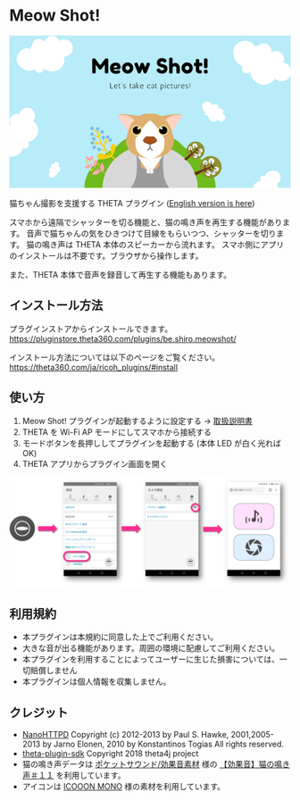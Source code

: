 # Meow Shot!

![Meow Shot!](images/title.png)

猫ちゃん撮影を支援する THETA プラグイン ([English version is here](https://github.com/shrhdk/meowshot))

スマホから遠隔でシャッターを切る機能と、猫の鳴き声を再生する機能があります。
音声で猫ちゃんの気をひきつけて目線をもらいつつ、シャッターを切ります。
猫の鳴き声は THETA 本体のスピーカーから流れます。
スマホ側にアプリのインストールは不要です。ブラウザから操作します。

また、THETA 本体で音声を録音して再生する機能もあります。

## インストール方法

プラグインストアからインストールできます。
https://pluginstore.theta360.com/plugins/be.shiro.meowshot/

インストール方法については以下のページをご覧ください。
https://theta360.com/ja/ricoh_plugins/#install

## 使い方

1. Meow Shot! プラグインが起動するように設定する → [取扱説明書](https://support.theta360.com/ja/manual/v/content/plugin/plugin_02.html)
2. THETA を Wi-Fi AP モードにしてスマホから接続する
3. モードボタンを長押ししてプラグインを起動する (本体 LED が白く光れば OK)
4. THETA アプリからプラグイン画面を開く

![Web UI を開く](images/open_web_ui.ja.png)

## 利用規約

* 本プラグインは本規約に同意した上でご利用ください。
* 大きな音が出る機能があります。周囲の環境に配慮してご利用ください。
* 本プラグインを利用することによってユーザーに生じた損害については、一切賠償しません
* 本プラグインは個人情報を収集しません。

## クレジット

* [NanoHTTPD](https://github.com/NanoHttpd/nanohttpd) Copyright (c) 2012-2013 by Paul S. Hawke, 2001,2005-2013 by Jarno Elonen, 2010 by Konstantinos Togias All rights reserved.
* [theta-plugin-sdk](https://github.com/theta4j/theta-plugin-sdk) Copyright 2018 theta4j project
* 猫の鳴き声データは [ポケットサウンド/効果音素材](https://pocket-se.info/) 様の [【効果音】猫の鳴き声＃１１](https://pocket-se.info/archives/81/) を利用しています。
* アイコンは [ICOOON MONO](http://icooon-mono.com/) 様の素材を利用しています。
